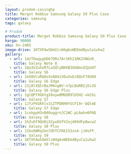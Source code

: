```yaml
---
layout: produk-casinghp
title: Margot Robbie Samsung Galaxy S9 Plus Case
categories: samsung
tags: galaxy

# Produk
product-title: Margot Robbie Samsung Galaxy S9 Plus Case
harga: 90000
sku: hn-2405
image-drive: 1KTXFAwSOmSlcW4g6xWDEm4Byula1uhw2
gallery:
  - url: 1dzTOwqygkD67ORx7Ar1Kh21RK2VNGnR_
    title: Galaxy Note 8
  - url: 1Qa3SZuXxR7La3QlyBKKB3UG8mcDZpUdf
    title: Galaxy S6
  - url: 1eX8VCuRQ8sVnA84i5OuXxEc0QsF7dU89
    title: Galaxy S6 Edge
  - url: 1Sj8lXQ5rBaJM4vgBV-n7pLBaRB2jEvJO
    title: Galaxy S6 Edge Plus
  - url: 1glQPfXG6tgI6oyw8MOQR9lDSH2-vkC6i
    title: Galaxy S7
  - url: 1JfzP91Khlx3iZTPDRH9YSCF19r-bQlmE
    title: Galaxy S7 Edge
  - url: 1cokppH3vB40uggrnJC1WC-pL6whn6PAQ
    title: Galaxy S8
  - url: 1hZvOf9QU0jX2yw5GfV2ojd69dFp8wcw2
    title: Galaxy S8 Plus
  - url: 1IkoXWRqIkn7dhTCFKK1S3zn4-jiHsFP_
    title: Galaxy S9
  - url: 1KTXFAwSOmSlcW4g6xWDEm4Byula1uhw2
    title: Galaxy S9 Plus
---
```

